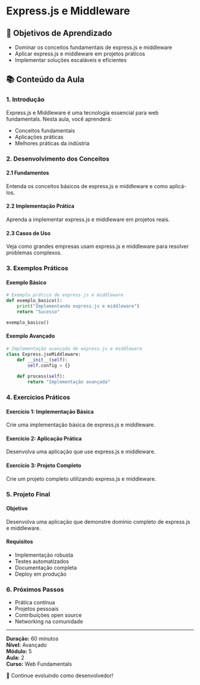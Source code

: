 # Express.js e Middleware

## 🎯 Objetivos de Aprendizado
- Dominar os conceitos fundamentais de express.js e middleware
- Aplicar express.js e middleware em projetos práticos
- Implementar soluções escaláveis e eficientes

## 📚 Conteúdo da Aula

### 1. Introdução
Express.js e Middleware é uma tecnologia essencial para web fundamentals. Nesta aula, você aprenderá:

- Conceitos fundamentais
- Aplicações práticas
- Melhores práticas da indústria

### 2. Desenvolvimento dos Conceitos

#### 2.1 Fundamentos
Entenda os conceitos básicos de express.js e middleware e como aplicá-los.

#### 2.2 Implementação Prática
Aprenda a implementar express.js e middleware em projetos reais.

#### 2.3 Casos de Uso
Veja como grandes empresas usam express.js e middleware para resolver problemas complexos.

### 3. Exemplos Práticos

#### Exemplo Básico
```python
# Exemplo prático de express.js e middleware
def exemplo_basico():
    print("Implementando express.js e middleware")
    return "Sucesso"

exemplo_basico()
```

#### Exemplo Avançado
```python
# Implementação avançada de express.js e middleware
class Express.jseMiddleware:
    def __init__(self):
        self.config = {}
    
    def process(self):
        return "Implementação avançada"
```

### 4. Exercícios Práticos

#### Exercício 1: Implementação Básica
Crie uma implementação básica de express.js e middleware.

#### Exercício 2: Aplicação Prática
Desenvolva uma aplicação que use express.js e middleware.

#### Exercício 3: Projeto Completo
Crie um projeto completo utilizando express.js e middleware.

### 5. Projeto Final

#### Objetivo
Desenvolva uma aplicação que demonstre domínio completo de express.js e middleware.

#### Requisitos
- Implementação robusta
- Testes automatizados
- Documentação completa
- Deploy em produção

### 6. Próximos Passos

- Prática contínua
- Projetos pessoais
- Contribuições open source
- Networking na comunidade

---

**Duração:** 60 minutos  
**Nível:** Avançado  
**Módulo:** 5  
**Aula:** 2  
**Curso:** Web Fundamentals

🎉 Continue evoluindo como desenvolvedor!
